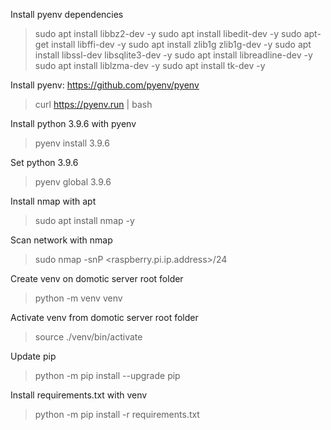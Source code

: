 Install pyenv dependencies
> sudo apt install libbz2-dev -y
> sudo apt install libedit-dev -y
> sudo apt-get install libffi-dev -y
> sudo apt install zlib1g zlib1g-dev -y
> sudo apt install libssl-dev libsqlite3-dev -y
> sudo apt install libreadline-dev -y
> sudo apt install liblzma-dev -y
> sudo apt install tk-dev -y

Install pyenv: https://github.com/pyenv/pyenv
> curl https://pyenv.run | bash

Install python 3.9.6 with pyenv
> pyenv install 3.9.6

Set python 3.9.6
> pyenv global 3.9.6

Install nmap with apt
> sudo apt install nmap -y

Scan network with nmap
> sudo nmap -snP <raspberry.pi.ip.address>/24

Create venv on domotic server root folder
> python -m venv venv

Activate venv from domotic server root folder
>  source ./venv/bin/activate

Update pip
> python -m pip install --upgrade pip

Install requirements.txt with venv 
> python -m pip install -r requirements.txt
